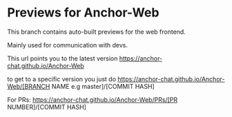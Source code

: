 # Previews for Anchor-Web

This branch contains auto-built previews for the web frontend.

Mainly used for communication with devs.

This url points you to the latest version https://anchor-chat.github.io/Anchor-Web

to get to a specific version you just do https://anchor-chat.github.io/Anchor-Web/[BRANCH NAME e.g master]/[COMMIT HASH]

For PRs:  https://anchor-chat.github.io/Anchor-Web/PRs/[PR NUMBER]/[COMMIT HASH]